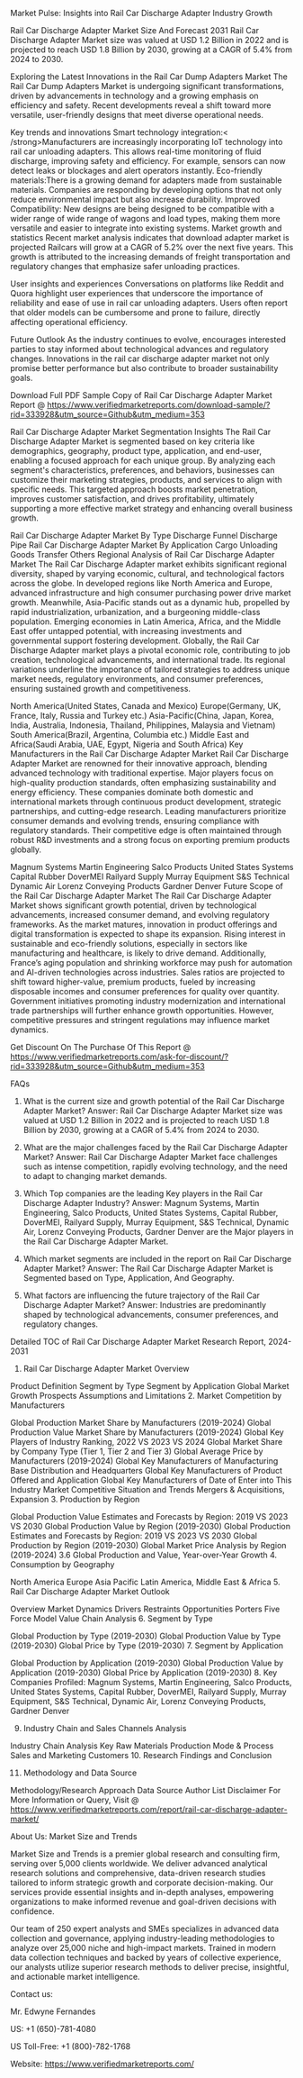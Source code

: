 Market Pulse: Insights into Rail Car Discharge Adapter Industry Growth


Rail Car Discharge Adapter Market Size And Forecast 2031
Rail Car Discharge Adapter Market size was valued at USD 1.2 Billion in 2022 and is projected to reach USD 1.8 Billion by 2030, growing at a CAGR of 5.4% from 2024 to 2030.

Exploring the Latest Innovations in the Rail Car Dump Adapters Market
The Rail Car Dump Adapters Market is undergoing significant transformations, driven by advancements in technology and a growing emphasis on efficiency and safety. Recent developments reveal a shift toward more versatile, user-friendly designs that meet diverse operational needs.

Key trends and innovations
Smart technology integration:< /strong>Manufacturers are increasingly incorporating IoT technology into rail car unloading adapters. This allows real-time monitoring of fluid discharge, improving safety and efficiency. For example, sensors can now detect leaks or blockages and alert operators instantly.
Eco-friendly materials:There is a growing demand for adapters made from sustainable materials. Companies are responding by developing options that not only reduce environmental impact but also increase durability.
Improved Compatibility: New designs are being designed to be compatible with a wider range of wide range of wagons and load types, making them more versatile and easier to integrate into existing systems.
Market growth and statistics
Recent market analysis indicates that download adapter market is projected Railcars will grow at a CAGR of 5.2% over the next five years. This growth is attributed to the increasing demands of freight transportation and regulatory changes that emphasize safer unloading practices.

User insights and experiences
Conversations on platforms like Reddit and Quora highlight user experiences that underscore the importance of reliability and ease of use in rail car unloading adapters. Users often report that older models can be cumbersome and prone to failure, directly affecting operational efficiency.

Future Outlook
As the industry continues to evolve, encourages interested parties to stay informed about technological advances and regulatory changes. Innovations in the rail car discharge adapter market not only promise better performance but also contribute to broader sustainability goals.

Download Full PDF Sample Copy of Rail Car Discharge Adapter Market Report @ https://www.verifiedmarketreports.com/download-sample/?rid=333928&utm_source=Github&utm_medium=353

Rail Car Discharge Adapter Market Segmentation Insights
The Rail Car Discharge Adapter Market is segmented based on key criteria like demographics, geography, product type, application, and end-user, enabling a focused approach for each unique group. By analyzing each segment's characteristics, preferences, and behaviors, businesses can customize their marketing strategies, products, and services to align with specific needs. This targeted approach boosts market penetration, improves customer satisfaction, and drives profitability, ultimately supporting a more effective market strategy and enhancing overall business growth.

Rail Car Discharge Adapter Market By Type
Discharge Funnel
Discharge Pipe
Rail Car Discharge Adapter Market By Application
Cargo Unloading
Goods Transfer
Others
Regional Analysis of Rail Car Discharge Adapter Market
The Rail Car Discharge Adapter market exhibits significant regional diversity, shaped by varying economic, cultural, and technological factors across the globe. In developed regions like North America and Europe, advanced infrastructure and high consumer purchasing power drive market growth. Meanwhile, Asia-Pacific stands out as a dynamic hub, propelled by rapid industrialization, urbanization, and a burgeoning middle-class population. Emerging economies in Latin America, Africa, and the Middle East offer untapped potential, with increasing investments and governmental support fostering development. Globally, the Rail Car Discharge Adapter market plays a pivotal economic role, contributing to job creation, technological advancements, and international trade. Its regional variations underline the importance of tailored strategies to address unique market needs, regulatory environments, and consumer preferences, ensuring sustained growth and competitiveness.

North America(United States, Canada and Mexico)
Europe(Germany, UK, France, Italy, Russia and Turkey etc.)
Asia-Pacific(China, Japan, Korea, India, Australia, Indonesia, Thailand, Philippines, Malaysia and Vietnam)
South America(Brazil, Argentina, Columbia etc.)
Middle East and Africa(Saudi Arabia, UAE, Egypt, Nigeria and South Africa)
Key Manufacturers in the Rail Car Discharge Adapter Market
Rail Car Discharge Adapter Market are renowned for their innovative approach, blending advanced technology with traditional expertise. Major players focus on high-quality production standards, often emphasizing sustainability and energy efficiency. These companies dominate both domestic and international markets through continuous product development, strategic partnerships, and cutting-edge research. Leading manufacturers prioritize consumer demands and evolving trends, ensuring compliance with regulatory standards. Their competitive edge is often maintained through robust R&D investments and a strong focus on exporting premium products globally.

Magnum Systems
Martin Engineering
Salco Products
United States Systems
Capital Rubber
DoverMEI
Railyard Supply
Murray Equipment
S&S Technical
Dynamic Air
Lorenz Conveying Products
Gardner Denver
Future Scope of the Rail Car Discharge Adapter Market
The Rail Car Discharge Adapter Market shows significant growth potential, driven by technological advancements, increased consumer demand, and evolving regulatory frameworks. As the market matures, innovation in product offerings and digital transformation is expected to shape its expansion. Rising interest in sustainable and eco-friendly solutions, especially in sectors like manufacturing and healthcare, is likely to drive demand. Additionally, France’s aging population and shrinking workforce may push for automation and AI-driven technologies across industries. Sales ratios are projected to shift toward higher-value, premium products, fueled by increasing disposable incomes and consumer preferences for quality over quantity. Government initiatives promoting industry modernization and international trade partnerships will further enhance growth opportunities. However, competitive pressures and stringent regulations may influence market dynamics.

Get Discount On The Purchase Of This Report @ https://www.verifiedmarketreports.com/ask-for-discount/?rid=333928&utm_source=Github&utm_medium=353

FAQs
1. What is the current size and growth potential of the Rail Car Discharge Adapter Market?
Answer: Rail Car Discharge Adapter Market size was valued at USD 1.2 Billion in 2022 and is projected to reach USD 1.8 Billion by 2030, growing at a CAGR of 5.4% from 2024 to 2030.

2. What are the major challenges faced by the Rail Car Discharge Adapter Market?
Answer: Rail Car Discharge Adapter Market face challenges such as intense competition, rapidly evolving technology, and the need to adapt to changing market demands.

3. Which Top companies are the leading Key players in the Rail Car Discharge Adapter Industry?
Answer: Magnum Systems, Martin Engineering, Salco Products, United States Systems, Capital Rubber, DoverMEI, Railyard Supply, Murray Equipment, S&S Technical, Dynamic Air, Lorenz Conveying Products, Gardner Denver are the Major players in the Rail Car Discharge Adapter Market.

4. Which market segments are included in the report on Rail Car Discharge Adapter Market?
Answer: The Rail Car Discharge Adapter Market is Segmented based on Type, Application, And Geography.

5. What factors are influencing the future trajectory of the Rail Car Discharge Adapter Market?
Answer: Industries are predominantly shaped by technological advancements, consumer preferences, and regulatory changes.

Detailed TOC of Rail Car Discharge Adapter Market Research Report, 2024-2031
1. Rail Car Discharge Adapter Market Overview

Product Definition
Segment by Type
Segment by Application
Global Market Growth Prospects
Assumptions and Limitations
2. Market Competition by Manufacturers

Global Production Market Share by Manufacturers (2019-2024)
Global Production Value Market Share by Manufacturers (2019-2024)
Global Key Players of Industry Ranking, 2022 VS 2023 VS 2024
Global Market Share by Company Type (Tier 1, Tier 2 and Tier 3)
Global Average Price by Manufacturers (2019-2024)
Global Key Manufacturers of Manufacturing Base Distribution and Headquarters
Global Key Manufacturers of Product Offered and Application
Global Key Manufacturers of Date of Enter into This Industry
Market Competitive Situation and Trends
Mergers & Acquisitions, Expansion
3. Production by Region

Global Production Value Estimates and Forecasts by Region: 2019 VS 2023 VS 2030
Global Production Value by Region (2019-2030)
Global Production Estimates and Forecasts by Region: 2019 VS 2023 VS 2030
Global Production by Region (2019-2030)
Global Market Price Analysis by Region (2019-2024) 3.6 Global Production and Value, Year-over-Year Growth
4. Consumption by Geography

North America
Europe
Asia Pacific
Latin America, Middle East & Africa
5. Rail Car Discharge Adapter Market Outlook

Overview
Market Dynamics
Drivers
Restraints
Opportunities
Porters Five Force Model
Value Chain Analysis 
6. Segment by Type

Global Production by Type (2019-2030)
Global Production Value by Type (2019-2030)
Global Price by Type (2019-2030)
7. Segment by Application

Global Production by Application (2019-2030)
Global Production Value by Application (2019-2030)
Global Price by Application (2019-2030)
8. Key Companies Profiled: Magnum Systems, Martin Engineering, Salco Products, United States Systems, Capital Rubber, DoverMEI, Railyard Supply, Murray Equipment, S&S Technical, Dynamic Air, Lorenz Conveying Products, Gardner Denver

9. Industry Chain and Sales Channels Analysis

Industry Chain Analysis
Key Raw Materials
Production Mode & Process
Sales and Marketing
Customers
10. Research Findings and Conclusion

11. Methodology and Data Source

Methodology/Research Approach
Data Source
Author List
Disclaimer
For More Information or Query, Visit @ https://www.verifiedmarketreports.com/report/rail-car-discharge-adapter-market/

About Us: Market Size and Trends

Market Size and Trends is a premier global research and consulting firm, serving over 5,000 clients worldwide. We deliver advanced analytical research solutions and comprehensive, data-driven research studies tailored to inform strategic growth and corporate decision-making. Our services provide essential insights and in-depth analyses, empowering organizations to make informed revenue and goal-driven decisions with confidence.

Our team of 250 expert analysts and SMEs specializes in advanced data collection and governance, applying industry-leading methodologies to analyze over 25,000 niche and high-impact markets. Trained in modern data collection techniques and backed by years of collective experience, our analysts utilize superior research methods to deliver precise, insightful, and actionable market intelligence.

Contact us:

Mr. Edwyne Fernandes

US: +1 (650)-781-4080

US Toll-Free: +1 (800)-782-1768

Website: https://www.verifiedmarketreports.com/
